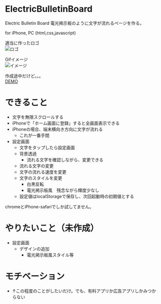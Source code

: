 # ElectricBulletinBoard
Electric Bulletin Board 電光掲示板のように文字が流れるページを作る。

for iPhone, PC (html,css,javascript)

適当に作ったロゴ<br>
![ロゴ](https://sktn3.github.io/ElectricBulletinBoard/icon.jpg "ロゴ")

Gifイメージ<br>
![イメージ](https://sktn3.github.io/myPhoto/ElectricBulletinBoard_image.gif "イメージ")

作成途中だけど。。。<br>
[DEMO](https://sktn3.github.io/ElectricBulletinBoard/ElectricBulletinBoard.html)


# できること

- 文字を無限スクロールする
- iPhoneで「ホーム画面に登録」すると全画面表示できる
- iPhoneの場合、端末横向き方向に文字が流れる
  - これが一番手間
- 設定画面
  - 文字をタップしたら設定画面
  - 背景透過
    - 流れる文字を確認しながら、変更できる
  - 流れる文字の変更
  - 文字の流れる速度を変更
  - 文字のスタイルを変更
    - 白黒反転
    - 電光掲示板風　残念ながら輝度少なし
  - 設定値はlocalStorageで保存し、次回起動時の初期値とする

chromeとiPhone-safariでしか試してません。

# やりたいこと（未作成）

- 設定画面
  - デザインの追加
    - 電光掲示板風スタイル等


# モチベーション

- ↑この程度のことがしたいだけ。でも、有料アプリか広告アプリしかみつからない

